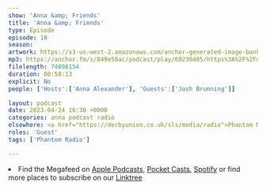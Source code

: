 ```yaml
---
show: 'Anna &amp; Friends'
title: 'Anna &amp; Friends'
type: Episode
episode: 18
season: 
artwork: https://s3-us-west-2.amazonaws.com/anchor-generated-image-bank/production/podcast_uploaded_episode400/22149699/22149699-1667257494557-6ffa17c145b3f.jpg
mp3: https://anchor.fm/s/849e58ac/podcast/play/69230405/https%3A%2F%2Fd3ctxlq1ktw2nl.cloudfront.net%2Fstaging%2F2023-3-24%2Fb7570ae5-e5fc-578d-9402-5decd933fb96.mp3
filelength: 74898154
duration: 00:58:13
explicit: No
people: ['Hosts':['Anna Alexander'], 'Guests':['Josh Brunning']]

layout: podcast
date: 2023-04-24 16:30 +0000
categories: anna podcast radio
elsewhere: <a href="https://derbyunion.co.uk/sls/media/radio">Phantom Media</a>
roles: 'Guest'
tags: ['Phantom Radio']

---
```


<li>Find the Megafeed on <a href="https://podcasts.apple.com/us/podcast/phantom-radio-all-the-shows/id1659527657">Apple Podcasts</a>, <a href="https://pca.st/5rlgsndl">Pocket Casts</a>, <a href="https://open.spotify.com/show/1WGc6YCF3UfAL7E62gHLAS?si=eff5901deb8d498e">Spotify</a> or find more places to subscribe on our <a href="https://linktr.ee/phantomradious">Linktree</a></li>
